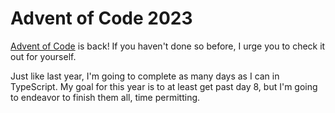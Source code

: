 # Advent of Code 2023

[Advent of Code](https://adventofcode.com/2023) is back! If you haven't done so before, I urge you to check it out for yourself.

Just like last year, I'm going to complete as many days as I can in TypeScript. My goal for this year is to at least get past day 8, but I'm going to endeavor to finish them all, time permitting.